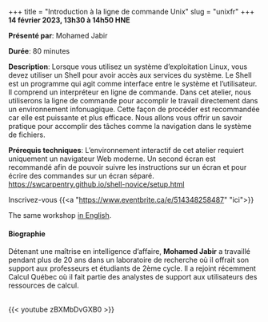 +++
title = "Introduction à la ligne de commande Unix"
slug = "unixfr"
+++
**14 février 2023, 13h30 à 14h50 HNE**

**Présenté par**: Mohamed Jabir

**Durée**: 80 minutes

**Description**: Lorsque vous utilisez un système d’exploitation Linux, vous devez utiliser un Shell pour
avoir accès aux services du système. Le Shell est un programme qui agit comme interface entre le système et
l’utilisateur. Il comprend un interpréteur en ligne de commande. Dans cet atelier, nous utiliserons la ligne
de commande pour accomplir le travail directement dans un environnement infonuagique. Cette façon de procéder
est recommandée car elle est puissante et plus efficace. Nous allons vous offrir un savoir pratique pour
accomplir des tâches comme la navigation dans le système de fichiers.

**Prérequis techniques**: L’environnement interactif de cet atelier requiert uniquement un navigateur Web
moderne. Un second écran est recommandé afin de pouvoir suivre les instructions sur un écran et pour écrire
des commandes sur un écran séparé. https://swcarpentry.github.io/shell-novice/setup.html

Inscrivez-vous {{<a "https://www.eventbrite.ca/e/514348258487" "ici">}}

The same workshop [in English](/unix).

#### Biographie

Détenant une maîtrise en intelligence d’affaire, **Mohamed Jabir** a travaillé pendant plus de 20 ans dans un
laboratoire de recherche où il offrait son support aux professeurs et étudiants de 2ème cycle. Il a rejoint
récemment Calcul Québec où il fait partie des analystes de support aux utilisateurs des ressources de calcul.

<br>
{{< youtube zBXMbDvGXB0 >}}
